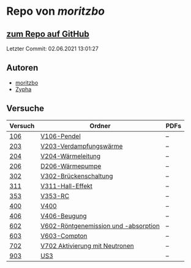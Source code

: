 # Repo von *moritzbo*

## [zum Repo auf GitHub](https://github.com/moritzbo/anfaenger_praktikum)

Letzter Commit: 02.06.2021 13:01:27

## Autoren
- [moritzbo](https://github.com/moritzbo)
- [Zypha](https://github.com/Zypha)

## Versuche

|       Versuch       |                                                                    Ordner                                                                     |PDFs|
|---------------------|-----------------------------------------------------------------------------------------------------------------------------------------------|----|
|[106](../versuch/106)|[V106-Pendel](https://github.com/moritzbo/anfaenger_praktikum/tree/main/V106-Pendel)                                                           |–   |
|[203](../versuch/203)|[V203-Verdampfungswärme](https://github.com/moritzbo/anfaenger_praktikum/tree/main/V203-Verdampfungsw%C3%A4rme)                                |–   |
|[204](../versuch/204)|[V204-Wärmeleitung](https://github.com/moritzbo/anfaenger_praktikum/tree/main/V204-W%C3%A4rmeleitung)                                          |–   |
|[206](../versuch/206)|[D206-Wärmepumpe](https://github.com/moritzbo/anfaenger_praktikum/tree/main/D206-W%C3%A4rmepumpe)                                              |–   |
|[302](../versuch/302)|[V302-Brückenschaltung](https://github.com/moritzbo/anfaenger_praktikum/tree/main/V302-Br%C3%BCckenschaltung)                                  |–   |
|[311](../versuch/311)|[V311-Hall-Effekt](https://github.com/moritzbo/anfaenger_praktikum/tree/main/V311-Hall-Effekt)                                                 |–   |
|[353](../versuch/353)|[V353-RC](https://github.com/moritzbo/anfaenger_praktikum/tree/main/V353-RC)                                                                   |–   |
|[400](../versuch/400)|[V400](https://github.com/moritzbo/anfaenger_praktikum/tree/main/V400)                                                                         |–   |
|[406](../versuch/406)|[V406-Beugung](https://github.com/moritzbo/anfaenger_praktikum/tree/main/V406-Beugung)                                                         |–   |
|[602](../versuch/602)|[V602-Röntgenemission und -absorption](https://github.com/moritzbo/anfaenger_praktikum/tree/main/V602-R%C3%B6ntgenemission%20und%20-absorption)|–   |
|[603](../versuch/603)|[V603-Compton](https://github.com/moritzbo/anfaenger_praktikum/tree/main/V603-Compton)                                                         |–   |
|[702](../versuch/702)|[V702 Aktivierung mit Neutronen](https://github.com/moritzbo/anfaenger_praktikum/tree/main/V702%20Aktivierung%20mit%20Neutronen)               |–   |
|[903](../versuch/903)|[US3](https://github.com/moritzbo/anfaenger_praktikum/tree/main/US3)                                                                           |–   |
